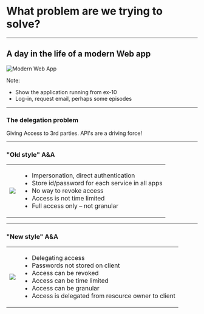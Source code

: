 <!-- markdownlint-disable MD033 -->

# What problem are we trying to solve?

---

## A day in the life of a modern Web app

![Modern Web App](content/images/modernapp.png)

Note:

- Show the application running from ex-10
- Log-in, request email, perhaps some episodes

---

### The delegation problem

Giving Access to 3rd parties. API's are a driving force!

---

### "Old style" A&A

<table>
  <tr>
    <td><img src="content/images/my_super_app_old.jpg"></td>
    <td style=" vertical-align: middle;">
      <ul>  <!-- .element style="font-size: 0.8em"-->
        <li>Impersonation, direct authentication</li> 
        <li>Store id/password for each service in all apps</li> 
        <li>No way to revoke access</li>
        <li>Access is not time limited</li>
        <li>Full access only – not granular</li>
      </ul>
    </td>
  </tr>
</table>

---

### "New style" A&A

<table>
  <tr>
    <td><img src="content/images/my_super_app_new.jpg"></td>
    <td style=" vertical-align: middle;">
      <ul> <!-- .element style="font-size: 0.8em"-->
        <li>Delegating access</li>
        <li>Passwords not stored on client</li>
          <li>Access can be revoked</li>
          <li>Access can be time limited</li>
          <li>Access can be granular</li>
        <li>Access is delegated from resource owner to client</li>
      </ul>
    </td>
  </tr>
</table>
